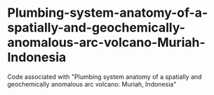 # Plumbing-system-anatomy-of-a-spatially-and-geochemically-anomalous-arc-volcano-Muriah-Indonesia
Code associated with "Plumbing system anatomy of a spatially and geochemically anomalous arc volcano: Muriah, Indonesia"
